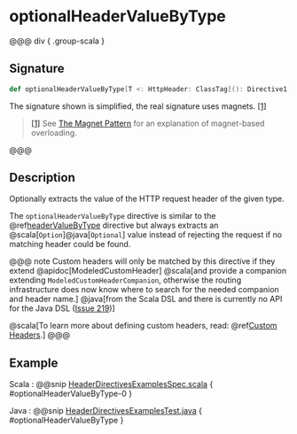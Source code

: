 # optionalHeaderValueByType

@@@ div { .group-scala }
## Signature

```scala
def optionalHeaderValueByType[T <: HttpHeader: ClassTag](): Directive1[Option[T]]
```

The signature shown is simplified, the real signature uses magnets. <a id="^1" href="#1">[1]</a>

> <a id="1" href="#^1">[1]</a> See [The Magnet Pattern](https://www.baeldung.com/scala/magnet-pattern) for an explanation of magnet-based overloading.

@@@

## Description

Optionally extracts the value of the HTTP request header of the given type.

The `optionalHeaderValueByType` directive is similar to the @ref[headerValueByType](headerValueByType.md) directive but always extracts
an @scala[`Option`]@java[`Optional`] value instead of rejecting the request if no matching header could be found.

@@@ note
Custom headers will only be matched by this directive if they extend @apidoc[ModeledCustomHeader]
@scala[and provide a companion extending `ModeledCustomHeaderCompanion`, otherwise the routing
infrastructure does now know where to search for the needed companion and header name.]
@java[from the Scala DSL and there is currently no API for the Java DSL ([Issue 219](https://github.com/akka/akka-http/issues/219))]

@scala[To learn more about defining custom headers, read: @ref[Custom Headers](../../../common/http-model.md#custom-headers).]
@@@

## Example

Scala
:  @@snip [HeaderDirectivesExamplesSpec.scala](/docs/src/test/scala/docs/http/scaladsl/server/directives/HeaderDirectivesExamplesSpec.scala) { #optionalHeaderValueByType-0 }

Java
:  @@snip [HeaderDirectivesExamplesTest.java](/docs/src/test/java/docs/http/javadsl/server/directives/HeaderDirectivesExamplesTest.java) { #optionalHeaderValueByType }
